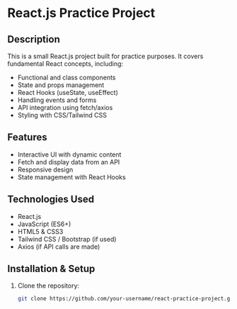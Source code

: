 # React.js Practice Project

## Description
This is a small React.js project built for practice purposes. It covers fundamental React concepts, including:

- Functional and class components
- State and props management
- React Hooks (useState, useEffect)
- Handling events and forms
- API integration using fetch/axios
- Styling with CSS/Tailwind CSS

## Features
- Interactive UI with dynamic content
- Fetch and display data from an API
- Responsive design
- State management with React Hooks

## Technologies Used
- React.js
- JavaScript (ES6+)
- HTML5 & CSS3
- Tailwind CSS / Bootstrap (if used)
- Axios (if API calls are made)

## Installation & Setup
1. Clone the repository:  
   ```sh
   git clone https://github.com/your-username/react-practice-project.git
